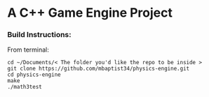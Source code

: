 
# A C++ Game Engine Project

### Build Instructions:

From terminal:

```
cd ~/Documents/< The folder you'd like the repo to be inside >
git clone https://github.com/mbaptist34/physics-engine.git
cd physics-engine
make
./math3test
```


